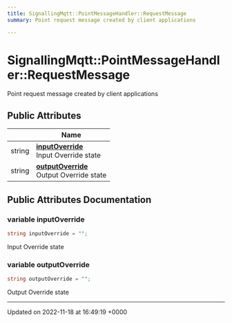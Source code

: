 ```yaml
---
title: SignallingMqtt::PointMessageHandler::RequestMessage
summary: Point request message created by client applications 

---
```


# SignallingMqtt::PointMessageHandler::RequestMessage



Point request message created by client applications 

## Public Attributes

|                | Name           |
| -------------- | -------------- |
| string | **[inputOverride](/SignallingSystem-doc/mainsystem/Classes/classSignallingMqtt_1_1PointMessageHandler_1_1RequestMessage/#variable-inputoverride)** <br>Input Override state  |
| string | **[outputOverride](/SignallingSystem-doc/mainsystem/Classes/classSignallingMqtt_1_1PointMessageHandler_1_1RequestMessage/#variable-outputoverride)** <br>Output Override state  |

## Public Attributes Documentation

### variable inputOverride

```csharp
string inputOverride = "";
```

Input Override state 

### variable outputOverride

```csharp
string outputOverride = "";
```

Output Override state 

-------------------------------

Updated on 2022-11-18 at 16:49:19 +0000